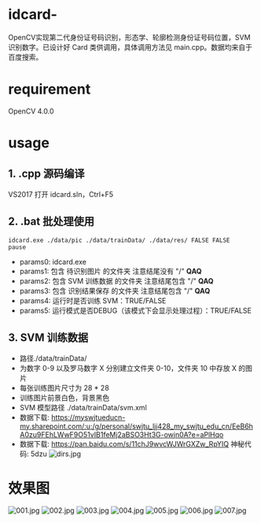 # idcard-
OpenCV实现第二代身份证号码识别，形态学、轮廓检测身份证号码位置，SVM识别数字。已设计好 Card 类供调用，具体调用方法见 main.cpp。数据均来自于百度搜索。

# requirement
OpenCV 4.0.0

# usage
## 1. .cpp 源码编译
VS2017 打开 idcard.sln，Ctrl+F5

## 2. .bat 批处理使用
```
idcard.exe ./data/pic ./data/trainData/ ./data/res/ FALSE FALSE
pause
```
* params0: idcard.exe
* params1: 包含 待识别图片   的文件夹  注意结尾没有 "/"  __QAQ__
* params2: 包含 SVM 训练数据 的文件夹  注意结尾包含 "/"  __QAQ__
* params3: 包含 识别结果保存 的文件夹  注意结尾包含 "/"  __QAQ__
* params4: 运行时是否训练 SVM：TRUE/FALSE
* params5: 运行模式是否DEBUG（该模式下会显示处理过程）：TRUE/FALSE

## 3. SVM 训练数据
* 路径./data/trainData/
* 为数字 0-9 以及罗马数字 X 分别建立文件夹 0-10，文件夹 10 中存放 X 的图片
* 每张训练图片尺寸为 28 * 28
* 训练图片前景白色，背景黑色
* SVM 模型路径 ./data/trainData/svm.xml
* 数据下载: https://myswjtueducn-my.sharepoint.com/:u:/g/personal/swjtu_ljj428_my_swjtu_edu_cn/EeB6hA0zu9FEhLWwF9O51vIB1feMj2aBSO3Ht3G-owjn0A?e=aPlHqo
* 数据下载: https://pan.baidu.com/s/11chJ9wvcWJWrGXZw_RpYIQ 神秘代码: 5dzu
![dirs.jpg](images/dirs.jpg)

# 效果图
![001.jpg](images/001.jpg)
![002.jpg](images/002.jpg)
![003.jpg](images/003.jpg)
![004.jpg](images/004.jpg)
![005.jpg](images/005.jpg)
![006.jpg](images/006.jpg)
![007.jpg](images/007.jpg)
